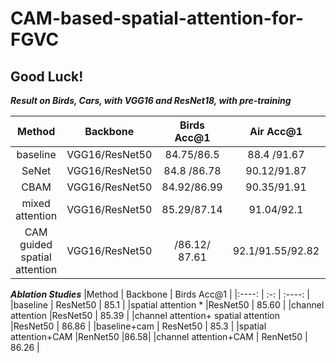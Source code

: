 # CAM-based-spatial-attention-for-FGVC
## Good Luck!
***Result on Birds, Cars, with VGG16 and ResNet18, with pre-training***


|Method                      | Backbone       | Birds Acc@1 | Air Acc@1     | Cars Acc@1     | alpha           | 
|:----:                      | :-:            | :----:      | :----:        | :----:         | :----:          | 
|baseline                    | VGG16/ResNet50 |  84.75/86.5 | 88.4 /91.67   | 89.6 / 92.4    |    N/A          |
|SeNet                       | VGG16/ResNet50 |  84.8 /86.78| 90.12/91.87   | 89.75/ 93.1    |    N/A          |
|CBAM                        | VGG16/ResNet50 |  84.92/86.99| 90.35/91.91   | 91.12/93.35    |      N/A        |
|mixed attention             | VGG16/ResNet50 |  85.29/87.14| 91.04/92.1    | 91.89 /93.34   |     N/A         | 
|CAM guided spatial attention | VGG16/ResNet50 | /86.12/ 87.61|  92.1/91.55/92.82  | 92.43/92.61 / 93.81  | 3，2/0.3，0.5,1/0.2，0.8,3   | 


***Ablation Studies***
|Method                      | Backbone       | Birds Acc@1 | 
|:----:                      | :-:            | :----:      | 
|baseline                    | ResNet50       |  85.1      |
|spatial attention *         |ResNet50        |  85.60      |
|channel attention           |ResNet50        | 85.39     |
|channel attention+  spatial attention |ResNet50        |  86.86      |
|baseline+cam                | ResNet50       |   85.3      |
|spatial attention+CAM       |RenNet50         |86.58|
|channel attention+CAM       |   RenNet50     |  86.26  |


